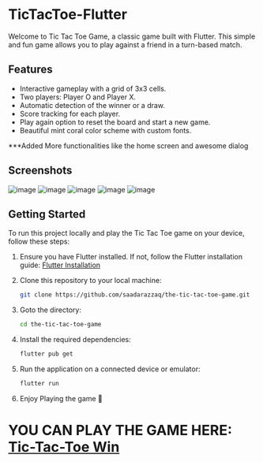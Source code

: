 # TicTacToe-Flutter

Welcome to Tic Tac Toe Game, a classic game built with Flutter. This simple and fun game allows you to play against a friend in a turn-based match.

## Features

- Interactive gameplay with a grid of 3x3 cells.
- Two players: Player O and Player X.
- Automatic detection of the winner or a draw.
- Score tracking for each player.
- Play again option to reset the board and start a new game.
- Beautiful mint coral color scheme with custom fonts.

***Added More functionalities like the home screen and awesome dialog

## Screenshots

![image](https://github.com/SaadARazzaq/TicTacToe-Flutter/assets/123338307/261ca436-1041-4d35-bdc0-c0b18fbc47c8)
![image](https://github.com/SaadARazzaq/TicTacToe-Flutter/assets/123338307/e6dd2306-463f-485f-ae65-eda68da9813c)
![image](https://github.com/SaadARazzaq/TicTacToe-Flutter/assets/123338307/f7005862-732d-47d5-8149-8980fc940bb1)
![image](https://github.com/SaadARazzaq/TicTacToe-Flutter/assets/123338307/2e435008-ceb6-4936-9f44-f64fc7f3a229)
![image](https://github.com/SaadARazzaq/TicTacToe-Flutter/assets/123338307/a3ace08d-4083-49b5-8d3d-1915dd4f369e)

## Getting Started

To run this project locally and play the Tic Tac Toe game on your device, follow these steps:

1. Ensure you have Flutter installed. If not, follow the Flutter installation guide: [Flutter Installation](https://flutter.dev/docs/get-started/install)

2. Clone this repository to your local machine:

   ```bash
   git clone https://github.com/saadarazzaq/the-tic-tac-toe-game.git

3. Goto the directory:

    ```bash
    cd the-tic-tac-toe-game

4. Install the required dependencies:

    ```bash
    flutter pub get

5. Run the application on a connected device or emulator:

   ```bash
   flutter run

6. Enjoy Playing the game 🙂

# YOU CAN PLAY THE GAME HERE: [Tic-Tac-Toe Win](https://play.google.com/store/apps/details?id=com.fastdevlabs.tictactoewin)
